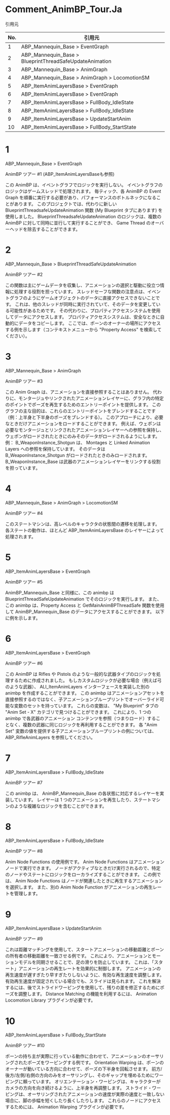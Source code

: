# Comment_AnimBP_Tour.Ja

引用元

| No. | 引用元                                                  |
|-----|---------------------------------------------------------|
| 1   | ABP_Mannequin_Base > EventGraph                         |
| 2   | ABP_Mannequin_Base > BlueprintThreadSafeUpdateAnimation |
| 3   | ABP_Mannequin_Base > AnimGraph                          |
| 4   | ABP_Mannequin_Base > AnimGraph > LocomotionSM           |
| 5   | ABP_ItemAnimLayersBase > EventGraph                     |
| 6   | ABP_ItemAnimLayersBase > EventGraph                     |
| 7   | ABP_ItemAnimLayersBase > FullBody_IdleState             |
| 8   | ABP_ItemAnimLayersBase > FullBody_IdleState             |
| 9   | ABP_ItemAnimLayersBase > UpdateStartAnim                |
| 10  | ABP_ItemAnimLayersBase > FullBody_StartState            |

# 1

ABP_Mannequin_Base > EventGraph

AnimBP ツアー #1 (ABP_ItemAnimLayersBaseも参照)

この AnimBP は、イベントグラフでロジックを実行しない。
イベントグラフのロジックはゲームスレッドで処理されます。
毎ティック、各 AnimBP の Event Graph を順番に実行する必要があり、パフォーマンスのボトルネックになることがあります。
このプロジェクトでは、代わりに新しい BlueprintThreadsafeUpdateAnimation 関数 (My Blueprint タブにあります) を使用しました。
BlueprintThreadsafeUpdateAnimation のロジックは、複数の AnimBP に対して同時に並行して実行することができ、 Game Thread のオーバーヘッドを除去することができます。

# 2

ABP_Mannequin_Base > BlueprintThreadSafeUpdateAnimation

AnimBP ツアー #2

この関数は主にゲームデータを収集し、アニメーションの選択と駆動に役立つ情報に処理する役割を担っています。
スレッドセーフな関数の注意点は、イベントグラフのようにゲームオブジェクトのデータに直接アクセスできないことです。
これは、他のスレッドが同時に実行されていて、そのデータを変更している可能性があるためです。
その代わりに、プロパティアクセスシステムを使用してデータにアクセスします。
プロパティアクセスシステムは、安全なときに自動的にデータをコピーします。
ここでは、ポーンのオーナーの場所にアクセスする例を示します（コンテキストメニューから "Property Access" を検索してください）。

# 3

ABP_Mannequin_Base > AnimGraph

AnimBP ツアー #3

この Anim Graph は、アニメーションを直接参照することはありません。
代わりに、モンタージュやリンクされたアニメーションレイヤーに、グラフ内の特定のポイントでポーズを再生するためのエントリーポイントを提供します。
このグラフの主な目的は、これらのエントリーポイントをブレンドすることです（例：上半身と下半身のポーズをブレンドする）。
このアプローチにより、必要なときだけアニメーションをロードすることができます。
例えば、ウェポンは必要なモンタージュとリンクされたアニメーションレイヤーへの参照を保持し、ウェポンがロードされたときにのみそのデータがロードされるようにします。
例： B_WeaponInstance_Shotgun は、 Montages と Linked Animation Layers への参照を保持しています。
そのデータは B_WeaponInstance_Shotgun がロードされたときのみロードされます。
B_WeaponInstance_Base は武器のアニメーションレイヤーをリンクする役割を担っています。

# 4

ABP_Mannequin_Base > AnimGraph > LocomotionSM

AnimBP ツアー #4

このステートマシンは、高レベルのキャラクタの状態間の遷移を処理します。
各ステートの動作は、ほとんど ABP_ItemAnimLayersBase のレイヤーによって処理されます。

# 5

ABP_ItemAnimLayersBase > EventGraph

AnimBP ツアー #5

AnimBP_Mannequin_Base と同様に、この animbp は BlueprintThreadSafeUpdateAnimation でそのロジックを実行します。
また、この animbp は、Property Access と GetMainAnimBPThreadSafe 関数を使用して AnimBP_Mannequin_Base のデータにアクセスすることができます。
以下に例を示します。

# 6

ABP_ItemAnimLayersBase > EventGraph

AnimBP ツアー #6

この AnimBP は Rifles や Pistols のような一般的な武器タイプのロジックを処理するために作成されました。
もしカスタムロジックが必要な場合（例えば弓のような武器）、 ALI_ItemAnimLayers インターフェースを実装した別の animbp を作成することができます。
この animbp はアニメーションアセットを直接参照するのではなく、子アニメーションブループリントでオーバーライド可能な変数のセットを持っています。
これらの変数は、 "My Blueprint" タブの "Anim Set - X" カテゴリで見つけることができます。
これにより、1 つの animbp で各武器のアニメーション コンテンツを参照（つまりロード）することなく、複数の武器に同じロジックを再利用することができます。
各 "Anim Set" 変数の値を提供する子アニメーションブループリントの例については、 ABP_RifleAnimLayers を参照してください。

# 7

ABP_ItemAnimLayersBase > FullBody_IdleState

AnimBP ツアー #7

この animbp は、 AnimBP_Mannequin_Base の各状態に対応するレイヤーを実装しています。
レイヤーは 1 つのアニメーションを再生したり、ステートマシンのような複雑なロジックを含むことができます。

# 8

ABP_ItemAnimLayersBase > FullBody_IdleState

AnimBP ツアー #8

Anim Node Functions の使用例です。
Anim Node Functions はアニメーションノードで実行できます。
ノードがアクティブなときだけ実行されるので、特定のノードやステートにロジックをローカライズすることができます。
この例では、 Anim Node Functions はノードが関連したときに再生するアニメーションを選択します。
また、別の Anim Node Function がアニメーションの再生レートを管理します。

# 9

ABP_ItemAnimLayersBase > UpdateStartAnim

AnimBP ツアー #9

これは距離マッチングを使用して、スタートアニメーションの移動距離とポーンの所有者の移動距離を一致させる例です。
これにより、アニメーションとモーションモデルを同期させることで、足の滑りを防止しています。
これは、「スタート」アニメーションの再生レートを効果的に制御します。
アニメーションの再生速度が遅すぎたり早すぎたりしないように、有効な再生速度を調整します。
有効再生速度が固定されている場合でも、スライドは見られます。
これを解決するには、後でストライドワーピングを使用して、残りの差を修正するためにポーズを調整します。
Distance Matching の機能を利用するには、 Animation Locomotion Library プラグインが必要です。

# 10

ABP_ItemAnimLayersBase > FullBody_StartState

AnimBP ツアー #10

ポーンの持ち主が実際に行っている動作に合わせて、アニメーションのオーサリングされたポーズをワーピングする例です。
Orientation Warping は、ポーンのオーナーが動いている方向に合わせて、ポーズの下半身を回転させます。
前方/後方/左側/右側の方向のみをオーサリングし、そのギャップを埋めるためにワーピングに頼っています。
オリエンテーション・ワーピングは、キャラクターがカメラの方向を向き続けるように、上半身を再調整します。
ストライド・ワーピングは、オーサリングされたアニメーションの速度が実際の速度と一致しない場合に、脚の歩幅を短くしたり長くしたりします。
これらのノードにアクセスするためには、 Animation Warping プラグインが必要です。
